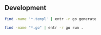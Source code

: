 ## Development

```sh
find -name '*.templ' | entr -r go generate
```

```sh
find -name "*.go" | entr -r go run .
```
